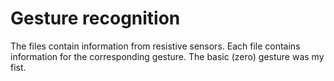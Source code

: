 # Gesture recognition
The files contain information from resistive sensors. Each file contains information for the corresponding gesture. The basic (zero) gesture was my fist.


